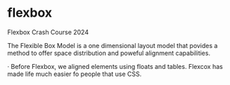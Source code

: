 # flexbox
Flexbox Crash Course 2024

The Flexible Box Model is a one dimensional layout model that povides a method to offer space distribution and poweful alignment capabilities.

 · Before Flexbox, we aligned elements using floats and tables. Flexcox has made life much easier fo people that use CSS.
